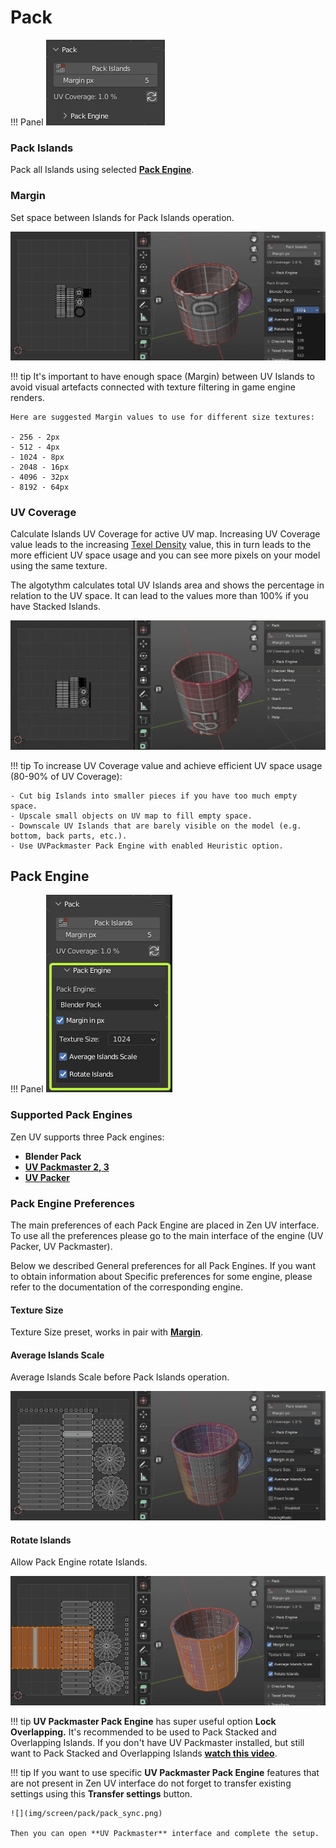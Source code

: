 # Pack
!!! Panel
    ![Pack](img/screen/pack/pack_main_panel.png)

### Pack Islands

Pack all Islands using selected [**Pack Engine**](https://zen-masters.github.io/Zen-UV/pack/#pack-engine).

### Margin

Set space between Islands for Pack Islands operation. 

![Pack_Margin](img/gifs/pack_operators/Pack_Margin.gif)

!!! tip
    It's important to have enough space (Margin) between UV Islands to avoid visual artefacts  connected with texture filtering in game engine renders.

    Here are suggested Margin values to use for different size textures:

    - 256 - 2px
    - 512 - 4px
    - 1024 - 8px
    - 2048 - 16px
    - 4096 - 32px
    - 8192 - 64px
  
### UV Coverage

Calculate Islands UV Coverage for active UV map. Increasing UV Coverage value leads to the increasing [Texel Density](https://zen-masters.github.io/Zen-UV/texel_density/) value, this in turn leads to the more efficient UV space usage and you can see more pixels on your model using the same texture.
 
The algotythm calculates total UV Islands area and shows the percentage in relation to the UV space. It can lead to the values more than 100% if you have Stacked Islands.

![](img/gifs/pack_operators/Pack_UV_Coverage.gif)

!!! tip
    To increase UV Coverage value and achieve efficient UV space usage (80-90% of UV Coverage):

    - Cut big Islands into smaller pieces if you have too much empty space. 
    - Upscale small objects on UV map to fill empty space.
    - Downscale UV Islands that are barely visible on the model (e.g. bottom, back parts, etc.).
    - Use UVPackmaster Pack Engine with enabled Heuristic option.

## Pack Engine

!!! Panel
    ![](img/screen/pack/pack_engine.png)

### Supported Pack Engines
Zen UV supports three Pack engines:

- **Blender Pack**
- [**UV Packmaster 2, 3**](https://uvpackmaster.com)
- [**UV Packer**](https://www.uv-packer.com/)

### Pack Engine Preferences

The main preferences of each Pack Engine are placed in Zen UV interface. To use all the preferences please go to the main interface of the engine (UV Packer, UV Packmaster). 

Below we described General preferences for all Pack Engines. If you want to obtain information about Specific preferences for some engine, please refer to the documentation of the corresponding engine.

#### Texture Size

Texture Size preset, works in pair with [**Margin**](https://zen-masters.github.io/Zen-UV/pack/#margin).

#### Average Islands Scale

Average Islands Scale before Pack Islands operation.

![Pack_Average_Scale](img/gifs/pack_operators/Pack_Average_Scale.gif)

#### Rotate Islands

Allow Pack Engine rotate Islands.

![Pack_Rotate_Islands](img/gifs/pack_operators/Pack_Rotate_Islands.gif)

!!! tip
    **UV Packmaster Pack Engine** has super useful option **Lock Overlapping.** It's recommended to be used to Pack Stacked and Overlapping Islands. If you don't have UV Packmaster installed, but still want to Pack Stacked and Overlapping Islands [**watch this video**](https://youtu.be/krsVbEi32DM).

!!! tip
    If you want to use specific **UV Packmaster Pack Engine** features that are not present in Zen UV interface do not forget to transfer existing settings using this **Transfer settings** button.

    ![](img/screen/pack/pack_sync.png)

    Then you can open **UV Packmaster** interface and complete the setup.